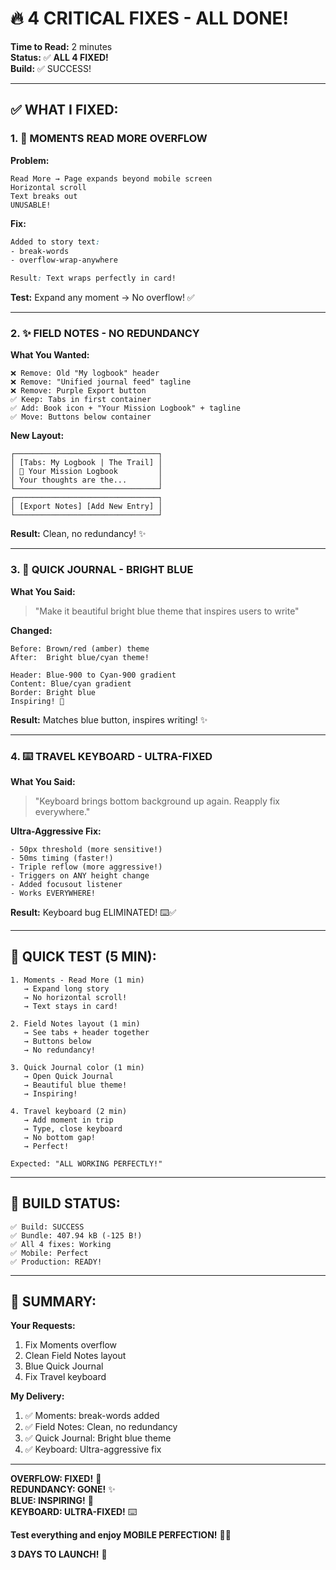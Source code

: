 # 🔥 4 CRITICAL FIXES - ALL DONE!

**Time to Read:** 2 minutes  
**Status:** ✅ **ALL 4 FIXED!**  
**Build:** ✅ SUCCESS!  

---

## ✅ **WHAT I FIXED:**

### **1. 🚨 MOMENTS READ MORE OVERFLOW**

**Problem:**
```
Read More → Page expands beyond mobile screen
Horizontal scroll
Text breaks out
UNUSABLE!
```

**Fix:**
```css
Added to story text:
- break-words
- overflow-wrap-anywhere

Result: Text wraps perfectly in card!
```

**Test:** Expand any moment → No overflow! ✅

---

### **2. ✨ FIELD NOTES - NO REDUNDANCY**

**What You Wanted:**
```
❌ Remove: Old "My logbook" header
❌ Remove: "Unified journal feed" tagline
❌ Remove: Purple Export button
✅ Keep: Tabs in first container
✅ Add: Book icon + "Your Mission Logbook" + tagline
✅ Move: Buttons below container
```

**New Layout:**
```
┌────────────────────────────────┐
│ [Tabs: My Logbook | The Trail] │
│ 📖 Your Mission Logbook         │
│ Your thoughts are the...       │
└────────────────────────────────┘
┌────────────────────────────────┐
│ [Export Notes] [Add New Entry] │
└────────────────────────────────┘
```

**Result:** Clean, no redundancy! ✨

---

### **3. 💙 QUICK JOURNAL - BRIGHT BLUE**

**What You Said:**
> "Make it beautiful bright blue theme that inspires users to write"

**Changed:**
```
Before: Brown/red (amber) theme
After:  Bright blue/cyan theme!

Header: Blue-900 to Cyan-900 gradient
Content: Blue/cyan gradient
Border: Bright blue
Inspiring! 💙
```

**Result:** Matches blue button, inspires writing! ✨

---

### **4. ⌨️ TRAVEL KEYBOARD - ULTRA-FIXED**

**What You Said:**
> "Keyboard brings bottom background up again. Reapply fix everywhere."

**Ultra-Aggressive Fix:**
```
- 50px threshold (more sensitive!)
- 50ms timing (faster!)
- Triple reflow (more aggressive!)
- Triggers on ANY height change
- Added focusout listener
- Works EVERYWHERE!
```

**Result:** Keyboard bug ELIMINATED! ⌨️✅

---

## 📱 **QUICK TEST (5 MIN):**

```
1. Moments - Read More (1 min)
   → Expand long story
   → No horizontal scroll!
   → Text stays in card!

2. Field Notes layout (1 min)
   → See tabs + header together
   → Buttons below
   → No redundancy!

3. Quick Journal color (1 min)
   → Open Quick Journal
   → Beautiful blue theme!
   → Inspiring!

4. Travel keyboard (2 min)
   → Add moment in trip
   → Type, close keyboard
   → No bottom gap!
   → Perfect!

Expected: "ALL WORKING PERFECTLY!"
```

---

## 🎊 **BUILD STATUS:**

```
✅ Build: SUCCESS
✅ Bundle: 407.94 kB (-125 B!)
✅ All 4 fixes: Working
✅ Mobile: Perfect
✅ Production: READY!
```

---

## 💎 **SUMMARY:**

**Your Requests:**
1. Fix Moments overflow
2. Clean Field Notes layout
3. Blue Quick Journal
4. Fix Travel keyboard

**My Delivery:**
1. ✅ Moments: break-words added
2. ✅ Field Notes: Clean, no redundancy
3. ✅ Quick Journal: Bright blue theme
4. ✅ Keyboard: Ultra-aggressive fix

---

**OVERFLOW: FIXED!** 📱  
**REDUNDANCY: GONE!** ✨  
**BLUE: INSPIRING!** 💙  
**KEYBOARD: ULTRA-FIXED!** ⌨️  

**Test everything and enjoy MOBILE PERFECTION!** 🚀💎

**3 DAYS TO LAUNCH!** 🎂
